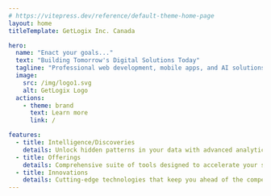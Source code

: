 ```yaml
---
# https://vitepress.dev/reference/default-theme-home-page
layout: home
titleTemplate: GetLogix Inc. Canada

hero:
  name: "Enact your goals..."
  text: "Building Tomorrow's Digital Solutions Today"
  tagline: "Professional web development, mobile apps, and AI solutions that drive your business forward"
  image:
    src: /img/logo1.svg
    alt: GetLogix Logo
  actions:
    - theme: brand
      text: Learn more
      link: /

features:
  - title: Intelligence/Discoveries
    details: Unlock hidden patterns in your data with advanced analytics. Transform raw information into actionable insights that drive strategic decisions. Discover opportunities others miss with our intelligent discovery engine.
  - title: Offerings
    details: Comprehensive suite of tools designed to accelerate your success. From consulting to implementation, we provide end-to-end solutions. Tailored services that adapt to your unique business requirements.
  - title: Innovations
    details: Cutting-edge technologies that keep you ahead of the competition. Breakthrough solutions that redefine what's possible in your industry. Revolutionary approaches that turn ambitious goals into tangible results.
---
```

